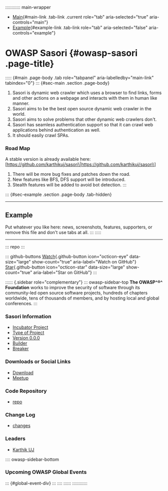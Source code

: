:::::::::::: main-wrapper
- [Main](#div-main){#main-link .tab-link .current role="tab"
  aria-selected="true" aria-controls="main"}
- [Example](#div-example){#example-link .tab-link role="tab"
  aria-selected="false" aria-controls="example"}

# OWASP Sasori {#owasp-sasori .page-title}

::::: {#main .page-body .tab role="tabpanel" aria-labelledby="main-link" tabindex="0"}
::: {#sec-main .section .page-body}
1.  Sasori is dynamic web crawler which uses a browser to find links,
    forms and other actions on a webpage and interacts with them in
    human like manner.
2.  Sasori aims to be the best open source dynamic web crawler in the
    world.
3.  Sasori aims to solve problems that other dynamic web crawlers don't.
4.  Sasori has seamless authentication support so that it can crawl web
    applications behind authentication as well.
5.  It should easily crawl SPAs.

### Road Map

A stable version is already available here:
\[https://github.com/karthikuj/sasori\|https://github.com/karthikuj/sasori\]

1.  There will be more bug fixes and patches down the road.
2.  New features like BFS, DFS support will be introduced.
3.  Stealth features will be added to avoid bot detection.
:::

::: {#sec-example .section .page-body .tab-hidden}

------------------------------------------------------------------------

## Example

Put whatever you like here: news, screenshots, features, supporters, or
remove this file and don't use tabs at all.
:::
:::::

------------------------------------------------------------------------

::: repo
:::

::: github-buttons
[Watch](https://github.com/owasp/www-project-sasori/subscription){.github-button
icon="octicon-eye" data-size="large" show-count="true"
aria-label="Watch on GitHub"}
[Star](https://github.com/owasp/www-project-sasori){.github-button
icon="octicon-star" data-size="large" show-count="true"
aria-label="Star on GitHub"}
:::

:::::: {.sidebar role="complementary"}
::: owasp-sidebar-top
**The OWASP^®^ Foundation** works to improve the security of software
through its community-led open source software projects, hundreds of
chapters worldwide, tens of thousands of members, and by hosting local
and global conferences.
:::

### Sasori Information

- [Incubator Project](#)
- [Type of Project](#)
- [Version 0.0.0](#)
- [Builder](#)
- [Breaker](#)

### Downloads or Social Links

- [Download](#)
- [Meetup](#)

### Code Repository

- [repo](#)

### Change Log

- [changes](#)

### Leaders

- [Karthik
  UJ](../cdn-cgi/l/email-protection.html#e58e8497918d8c8ecb908fa58a92849695cb8a9782)

:::: owasp-sidebar-bottom
### Upcoming OWASP Global Events

::: {#global-event-div}
:::
::::
::::::
::::::::::::
